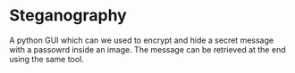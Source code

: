 # Steganography
A python GUI which can we used to encrypt and hide a secret message with a passowrd inside an image. The message can be retrieved at the end using the same tool.
